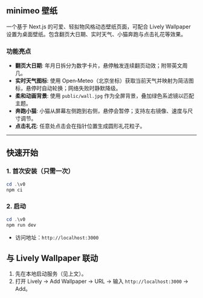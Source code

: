 ## minimeo 壁纸

一个基于 Next.js 的可爱、轻拟物风格动态壁纸页面，可配合 Lively Wallpaper 设置为桌面壁纸。包含翻页大日期、实时天气、小猫奔跑与点击礼花等效果。

### 功能亮点
- **翻页大日期**: 年月日拆分为数字卡片，悬停触发连续翻页动效；附带英文周几。
- **实时天气图标**: 使用 Open‑Meteo（北京坐标）获取当前天气并映射为简洁图标，悬停时自动轮换；网络失败时静默降级。
- **柔和动画背景**: 使用 `public/wall.jpg` 作为全屏背景，叠加绿色系滤镜以匹配主题。
- **奔跑小猫**: 小猫从屏幕左侧跑到右侧，悬停会暂停；支持左右镜像、速度与尺寸调节。
- **点击礼花**: 任意处点击会在指针位置生成圆形礼花粒子。

---

## 快速开始

### 1. 首次安装（只需一次）
```powershell
cd .\v0
npm ci
```

### 2. 启动
```powershell
cd .\v0
npm run dev
```

- 访问地址：`http://localhost:3000`

## 与 Lively Wallpaper 联动
1. 先在本地启动服务（见上文）。
2. 打开 Lively → Add Wallpaper → URL → 输入 `http://localhost:3000` → Add。
```